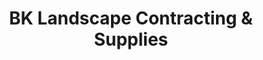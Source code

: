 ---
title: "BK Landscape Contracting & Supplies"
url: /milwaukee/bk-landscape-contracting-and-supplies/
shop: garden centre
---